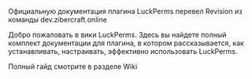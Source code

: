 Официальную документация плагина LuckPerms перевел Revision из команды dev.zibercraft.online

Добро пожаловать в вики LuckPerms. 
Здесь вы найдете полный комплект документации для плагина, в котором рассказывается, как устанавливать, настраивать, эффективно использовать LuckPerms.

Полный гайд смотрите в разделе Wiki
